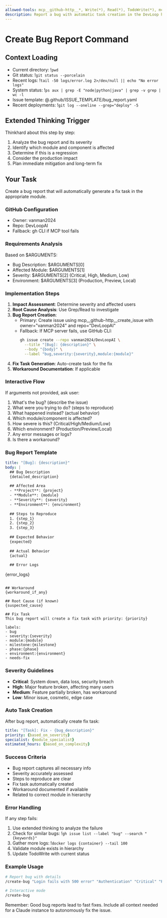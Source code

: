 ```yaml
---
allowed-tools: mcp__github-http__*, Write(*), Read(*), TodoWrite(*), mcp__sequential-thinking-http__sequentialthinking, Bash(*), Grep(*), Task(*)
description: Report a bug with automatic task creation in the DevLoop hierarchy
---
```


# Create Bug Report Command

## Context Loading
- Current directory: !`pwd`
- Git status: !`git status --porcelain`
- Recent logs: !`tail -50 logs/error.log 2>/dev/null || echo "No error logs"`
- System status: !`ps aux | grep -E "node|python|java" | grep -v grep | wc -l`
- Issue template: @.github/ISSUE_TEMPLATE/bug_report.yaml
- Recent deployments: !`git log --oneline --grep="deploy" -5`

## Extended Thinking Trigger
Thinkhard about this step by step:
1. Analyze the bug report and its severity
2. Identify which module and component is affected
3. Determine if this is a regression
4. Consider the production impact
5. Plan immediate mitigation and long-term fix

## Your Task
Create a bug report that will automatically generate a fix task in the appropriate module.

### GitHub Configuration
- Owner: vanman2024
- Repo: DevLoopAI
- Fallback: gh CLI if MCP tool fails

### Requirements Analysis
Based on $ARGUMENTS:
- Bug Description: $ARGUMENTS[0]
- Affected Module: $ARGUMENTS[1] 
- Severity: $ARGUMENTS[2] (Critical, High, Medium, Low)
- Environment: $ARGUMENTS[3] (Production, Preview, Local)

### Implementation Steps
1. **Impact Assessment**: Determine severity and affected users
2. **Root Cause Analysis**: Use Grep/Read to investigate
3. **Bug Report Creation**: 
   - Primary: Create issue using mcp__github-http__create_issue with owner="vanman2024" and repo="DevLoopAI"
   - Fallback: If MCP server fails, use GitHub CLI:
     ```bash
     gh issue create --repo vanman2024/DevLoopAI \
       --title "[Bug]: {description}" \
       --body "{body}" \
       --label "bug,severity:{severity},module:{module}"
     ```
4. **Fix Task Generation**: Auto-create task for the fix
5. **Workaround Documentation**: If applicable

### Interactive Flow
If arguments not provided, ask user:
1. What's the bug? (describe the issue)
2. What were you trying to do? (steps to reproduce)
3. What happened instead? (actual behavior)
4. Which module/component is affected?
5. How severe is this? (Critical/High/Medium/Low)
6. Which environment? (Production/Preview/Local)
7. Any error messages or logs?
8. Is there a workaround?

### Bug Report Template
```yaml
title: "[Bug]: {description}"
body: |
  ## Bug Description
  {detailed_description}
  
  ## Affected Area
  - **Project**: {project}
  - **Module**: {module}
  - **Severity**: {severity}
  - **Environment**: {environment}
  
  ## Steps to Reproduce
  1. {step_1}
  2. {step_2}
  3. {step_3}
  
  ## Expected Behavior
  {expected}
  
  ## Actual Behavior
  {actual}
  
  ## Error Logs
  ```
  {error_logs}
  ```
  
  ## Workaround
  {workaround_if_any}
  
  ## Root Cause (if known)
  {suspected_cause}
  
  ## Fix Task
  This bug report will create a fix task with priority: {priority}
  
labels:
  - bug
  - severity:{severity}
  - module:{module}
  - milestone:{milestone}
  - phase:{phase}
  - environment:{environment}
  - needs-fix
```

### Severity Guidelines
- **Critical**: System down, data loss, security breach
- **High**: Major feature broken, affecting many users
- **Medium**: Feature partially broken, has workaround
- **Low**: Minor issue, cosmetic, edge case

### Auto Task Creation
After bug report, automatically create fix task:
```yaml
title: "[Task]: Fix - {bug_description}"
priority: {based_on_severity}
specialist: {module_specialist}
estimated_hours: {based_on_complexity}
```

### Success Criteria
- Bug report captures all necessary info
- Severity accurately assessed
- Steps to reproduce are clear
- Fix task automatically created
- Workaround documented if available
- Related to correct module in hierarchy

### Error Handling
If any step fails:
1. Use extended thinking to analyze the failure
2. Check for similar bugs: !`gh issue list --label "bug" --search "{keywords}"`
3. Gather more logs: !`docker logs {container} --tail 100`
4. Validate module exists in hierarchy
5. Update TodoWrite with current status

### Example Usage
```bash
# Report bug with details
/create-bug "Login fails with 500 error" "Authentication" "Critical" "Production"

# Interactive mode
/create-bug
```

Remember: Good bug reports lead to fast fixes. Include all context needed for a Claude instance to autonomously fix the issue.